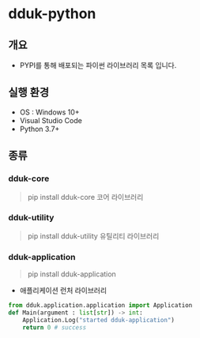 # dduk-python

## 개요
- PYPI를 통해 배포되는 파이썬 라이브러리 목록 입니다.

## 실행 환경
- OS : Windows 10+
- Visual Studio Code
- Python 3.7+

## 종류
### dduk-core
> pip install dduk-core
> 코어 라이브러리

### dduk-utility
> pip install dduk-utility
> 유틸리티 라이브러리

### dduk-application
> pip install dduk-application
- 애플리케이션 런처 라이브러리
```python
from dduk.application.application import Application
def Main(argument : list[str]) -> int:
	Application.Log("started dduk-application")
	return 0 # success
```
